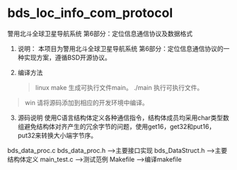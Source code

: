 # bds_loc_info_com_protocol
警用北斗全球卫星导航系统 第6部分：定位信息通信协议及数据格式

1.  说明：
  本项目为警用北斗全球卫星导航系统 第6部分：定位信息通信协议的一种实现方案，遵循BSD开源协议。

2. 编译方法
    >linux
   make
生成可执行文件main。
  ./main
执行可执行文件。

>win
请将源码添加到相应的开发环境中编译。

3.  源码说明
使用C语言结构体定义各种通信指令，结构体成员均采用char类型数组避免结构体对齐产生的冗余字节的问题，使用get16，get32和put16，put32来转换大小端字节序。

bds_data_proc.c  bds_data_proc.h -->主要接口实现
bds_DataStruct.h                 -->主要结构体定义
main_test.c                      -->测试范例
Makefile                         -->编译makefile
